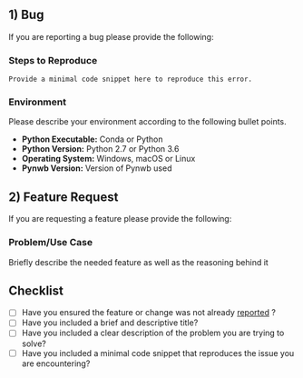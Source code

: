 ## 1) Bug

If you are reporting a bug please provide the following:
### Steps to Reproduce
```
Provide a minimal code snippet here to reproduce this error.
```
### Environment
Please describe your environment according to the following bullet points.
- **Python Executable:** Conda or Python
- **Python Version:** Python 2.7 or Python 3.6
- **Operating System:** Windows, macOS or Linux
- **Pynwb Version:** Version of Pynwb used

## 2) Feature Request
If you are requesting a feature please provide the following:

### Problem/Use Case
Briefly describe the needed feature as well as the reasoning behind it

## Checklist

- [ ] Have you ensured the feature or change was not already [reported](https://github.com/NeurodataWithoutBorders/pynwb/issues/) ?
- [ ] Have you included a brief and descriptive title?
- [ ] Have you included a clear description of the problem you are trying to solve?
- [ ] Have you included a minimal code snippet that reproduces the issue you are encountering?
